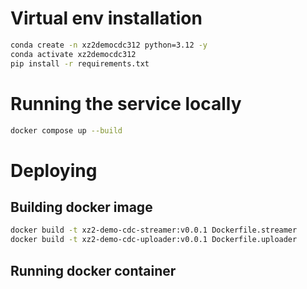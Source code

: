 # Virtual env installation

```sh
conda create -n xz2democdc312 python=3.12 -y
conda activate xz2democdc312
pip install -r requirements.txt
```

# Running the service locally

```sh
docker compose up --build
```

# Deploying

## Building docker image

```sh
docker build -t xz2-demo-cdc-streamer:v0.0.1 Dockerfile.streamer
docker build -t xz2-demo-cdc-uploader:v0.0.1 Dockerfile.uploader
```

## Running docker container
